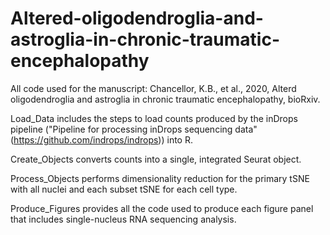 # Altered-oligodendroglia-and-astroglia-in-chronic-traumatic-encephalopathy
All code used for the manuscript: Chancellor, K.B., et al., 2020, Alterd oligodendroglia and astroglia in chronic traumatic encephalopathy, bioRxiv. 

Load_Data includes the steps to load counts produced by the inDrops pipeline ("Pipeline for processing inDrops sequencing data" 
(https://github.com/indrops/indrops)) into R. 

Create_Objects converts counts into a single, integrated Seurat object.

Process_Objects performs dimensionality reduction for the primary tSNE with all nuclei and each subset tSNE for each cell type. 

Produce_Figures provides all the code used to produce each figure panel that includes single-nucleus RNA sequencing analysis. 

